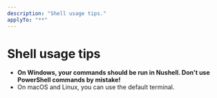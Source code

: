 ```yaml
---
description: "Shell usage tips."
applyTo: "**"
---
```


# Shell usage tips

- **On Windows, your commands should be run in Nushell. Don't use PowerShell commands by mistake!**
- On macOS and Linux, you can use the default terminal.
